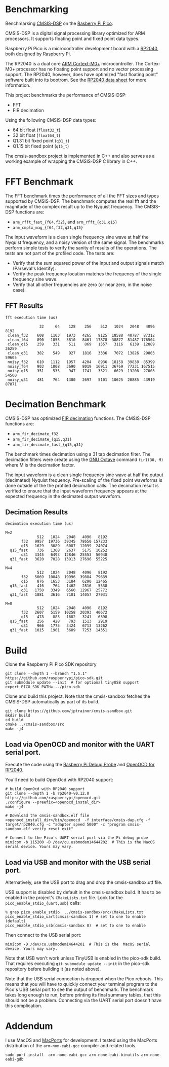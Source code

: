 # Benchmarking

Benchmarking [CMSIS-DSP](https://www.keil.com/pack/doc/CMSIS/DSP/html/index.html)
on the [Rasberry Pi
Pico](https://www.raspberrypi.com/products/raspberry-pi-pico/).

CMSIS-DSP is a digital signal processing library optimized for ARM
processors. It supports floating point and fixed point data types.

Raspberry Pi Pico is a microcontroller development board with a
[RP2040](https://www.raspberrypi.com/products/rp2040/), both designed
by Raspberry Pi.

The RP2040 is a dual core [ARM
Cortext-M0+](https://developer.arm.com/Processors/Cortex-M0-Plus)
microcontroller. The Cortex-M0+ processor has no floating point
support and no vector processing support. The RP2040, however, does
have optimized "fast floating point" software built into its
bootrom. See the [RP2040 data
sheet](https://datasheets.raspberrypi.com/rp2040/rp2040-datasheet.pdf)
for more information.

This project benchmarks the performance of CMSIS-DSP:

* FFT
* FIR decimation

Using the following CMSIS-DSP data types:

* 64 bit float (`float32_t`)
* 32 bit float (`float64_t`)
* Q1.31 bit fixed point (`q31_t`)
* Q1.15 bit fixed point (`q15_t`)

The cmsis-sandbox project is implemented in C++ and also serves as a
working example of wrapping the CMSIS-DSP C library in C++.

# FFT Benchmark

The FFT benchmark times the performance of all the FFT sizes and types
supported by CMSIS-DSP. The benchmark computes the real fft and the
magnitude of the complex result up to the Nyquist frequency. The
CMSIS-DSP functions are:

* `arm_rfft_fast_{f64,f32}`, and `arm_rfft_{q31,q15}`
* `arm_cmplx_mag_{f64,f32,q31,q15}`

The input waveform is a clean single frequency sine wave at half the
Nyquist frequency, and a noisy version of the same signal. The
benchmarks perform simple tests to verify the sanity of results of the
operations. The tests are not part of the profiled code. The tests
are:

* Verify that the sum squared power of the input and output signals
  match (Parseval's Identify).
* Verify the peak frequency location matches the frequency of the
  single frequency sine wave.
* Verify that all other frequencies are zero (or near zero, in the
  noise case).

## FFT Results

````
fft execution time (us)

               32     64    128    256    512   1024   2048   4096   8192
 clean_f32    608   1103   1973   4265   9125  18588  40787  87312
 clean_f64    890   1855   3810   8461  17878  38877  81487 176504
 clean_q15    259    331    511    869   1557   3116   6139  12889  26259
 clean_q31    382    549    927   1816   3336   7072  13826  29803  59605
 noisy_f32    610   1112   1957   4204   8936  18158  39838  85399
 noisy_f64    903   1808   3690   8019  16911  36769  77231 167515
 noisy_q15    351    535    947   1741   3321   6629  13208  27003  54500
 noisy_q31    481    764   1380   2697   5101  10625  20885  43919  87871
````

# Decimation Benchmark

CMSIS-DSP has optimized [FIR
decimation](https://www.keil.com/pack/doc/CMSIS/DSP/html/group__FIR__decimate.html)
functions. The CMSIS-DSP functions are:

* `arm_fir_decimate_f32`
* `arm_fir_decimate_{q15,q31}`
* `arm_fir_decimate_fast_{q15,q31}`

The benchmark times decimation using a 31 tap decimation filter. The
decimation filters were create using the [GNU
Octave](https://octave.org/) command `fir1(30, M)` where M is the
decimation factor.

The input waveform is a clean single frequency sine wave at half the
output (decimated) Nyquist frequency. Pre-scaling of the fixed point
waveforms is done outside of the the profiled decimation calls. The
decimation result is verified to ensure that the input waveform
frequency appears at the expected frequency in the decimated output
waveform.

## Decimation Results

```
decimation execution time (us)

M=2
              512   1024   2048   4096   8192
       f32   9957  19736  39345  78650 157233
       q15   1629   3089   6087  12099  24074
  q15_fast    736   1368   2637   5175  10252
       q31   3345   6493  12846  25553  50948
  q31_fast   3620   7028  13913  27696  55225

M=4
              512   1024   2048   4096   8192
       f32   5069  10048  19996  39884  79639
       q15    876   1653   3184   6290  12465
  q15_fast    416    764   1462   2816   5538
       q31   1750   3349   6560  12967  25772
  q31_fast   1881   3616   7101  14057  27931

M=8
              512   1024   2048   4096   8192
       f32   2607   5159  10258  20393  40672
       q15    478    883   1682   3241   6398
  q15_fast    256    428    793   1513   2919
       q31    966   1775   3424   6713  13262
  q31_fast   1015   1901   3689   7253  14351
```

# Build

Clone the Raspberry Pi Pico SDK repository

```
git clone --depth 1 --branch "1.5.1"  https://github.com/raspberrypi/pico-sdk.git
git submodule update --init  # for optional tinyUSB support
export PICO_SDK_PATH=.../pico-sdk
```

Clone and build this project. Note that the cmsis-sandbox fetches the
CMSIS-DSP automatically as part of its build.

````
git clone https://github.com/jptrainor/cmsis-sandbox.git
mkdir build
cd build
cmake ../cmsis-sandbox/src
make -j4
````

## Load via OpenOCD and monitor with the UART serial port.

Execute the code using the [Rasberry Pi Debug
Probe](https://www.raspberrypi.com/products/debug-probe/) and [OpenOCD
for RP2040](https://www.raspberrypi.com/products/debug-probe/).

You'll need to build OpenOcd with RP2040 support:

```
# build OpenOcd with RP2040 support
git clone --depth 1 -b rp2040-v0.12.0 https://github.com/raspberrypi/openocd.git
./configure --preefix=<openocd_instal_dir>
make -j4

# Download the cmsis-sandbox.elf file
<openocd_install_dir>/bin/openocd  -f interface/cmsis-dap.cfg -f target/rp2040.cfg -c "adapter speed 5000" -c "program cmsis-sandbox.elf verify reset exit"

# Connect to the Pico's UART serial port via the Pi debug probe
minicom -b 115200 -D /dev/cu.usbmodem14644202  # This is the MacOS serial device. Yours may vary.
```

## Load via USB and monitor with the USB serial port.

Alternatively, use the USB port to drag and drop the cmsis-sandbox.utf
file.

USB support is disabled by default in the cmsis-sandbox build. It has
to be enabled in the project's `CMakeLists.txt` file. Look for the
`pico_enable_stdio_{uart,usb}` calls:

```
% grep pico_enable_stdio  ../cmsis-sandbox/src/CMakeLists.txt
pico_enable_stdio_uart(cmsis-sandbox 1) # set to one to enable (default)
pico_enable_stdio_usb(cmsis-sandbox 0)  # set to one to enable
```

Then connect to the USB serial port:

```
minicom -D /dev/cu.usbmodem14644201  # This is the  MacOS serial device. Yours may vary.
```

Note that USB won't work unless TinyUSB is enabled in the pico-sdk
build. That requires executing `git submodule update --init` in the
pico-sdk repository before building it (as noted above).

Note that the USB serial connection is dropped when the Pico
reboots. This means that you will have to quickly connect your
terminal program to the Pico's USB serial port to see the output of
benchmark. The benchmark takes long enough to run, before printing its
final summary tables, that this should not be a problem. Connecting
via the UART serial port doesn't have this complication.

# Addendum

I use MacOS and [MacPorts](https://www.macports.org/) for
development. I tested using the MacPorts distribution of the
`arm-non-eabi-gcc` compiler and related tools.

```
sudo port install  arm-none-eabi-gcc arm-none-eabi-binutils arm-none-eabi-gdb
```

